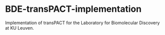 # BDE-transPACT-implementation
Implementation of transPACT for the Laboratory for Biomolecular Discovery at KU Leuven. 
